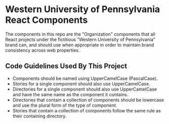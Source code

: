 # Western University of Pennsylvania React Components

The components in this repo are the "Organization" components that all React projects under the fictitious "Western University of Pennsylvania" brand can, and should use when appropriate in order to maintain brand consistency across web properties.

## Code Guidelines Used By This Project

- Components should be named using UpperCamelCase (PascalCase).
- Stories for a single component should also use UpperCamelCase.
- Directories for a single component should also use UpperCamelCase and have the same name as the component it contains.
- Directories that contain a collection of components should be lowercase and use the plural form of the type of component.
- Stories that contain a collection of components follow the same rule as their containing directory.
